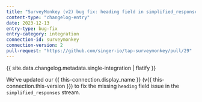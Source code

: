 ```yaml
---
title: "SurveyMonkey (v2) bug fix: heading field in simplified_responses stream"
content-type: "changelog-entry"
date: 2023-12-13
entry-type: bug-fix
entry-category: integration
connection-id: surveymonkey
connection-version: 2
pull-request: "https://github.com/singer-io/tap-surveymonkey/pull/29"
---
```

{{ site.data.changelog.metadata.single-integration | flatify }}

We've updated our {{ this-connection.display_name }} (v{{ this-connection.this-version }}) to fix the missing `heading` field issue in the `simplified_responses` stream.